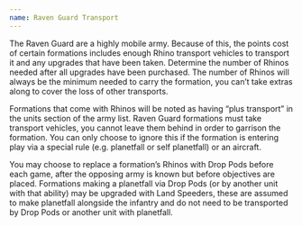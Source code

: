 ```yaml
---
name: Raven Guard Transport
---
```

The Raven Guard are a highly mobile army. Because of this, the points cost of certain formations includes enough Rhino transport vehicles to transport it and any upgrades that have been taken. Determine the number of Rhinos needed after all upgrades have been purchased. The number of Rhinos will always be the minimum needed to carry the formation, you can’t take extras along to cover the loss of other transports.

Formations that come with Rhinos will be noted as having <q>plus transport</q> in the units section of the army list. Raven Guard formations must take transport vehicles, you cannot leave them behind in order to garrison the formation. You can only choose to ignore this if the formation is entering play via a special rule (e.g. planetfall or self planetfall) or an aircraft.

You may choose to replace a formation’s Rhinos with Drop Pods before each game, after the opposing army is known but before objectives are placed. Formations making a planetfall via Drop Pods (or by another unit with that ability) may be upgraded with Land Speeders, these are assumed to make planetfall alongside the infantry and do not need to be transported by Drop Pods or another unit with planetfall.